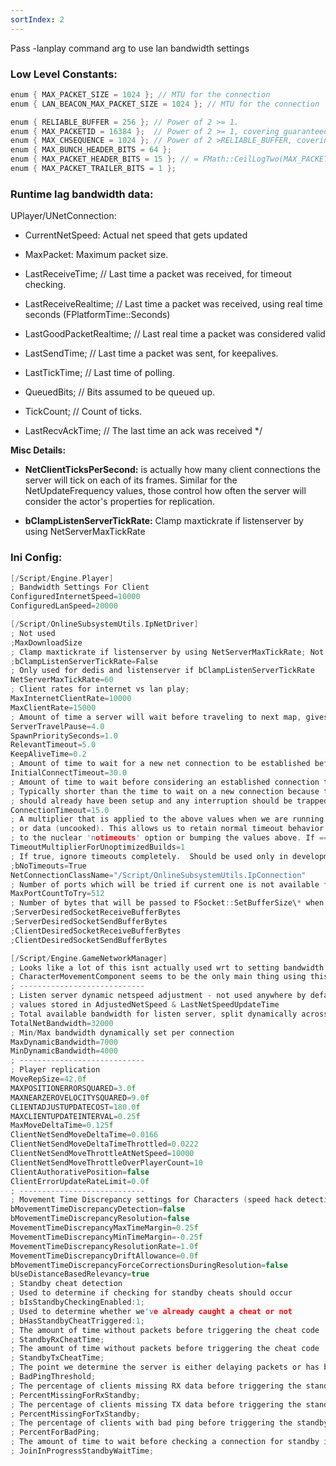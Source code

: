 ```yaml
---
sortIndex: 2
---
```


Pass -lanplay command arg to use lan bandwidth settings

### Low Level Constants:

```cpp
enum { MAX_PACKET_SIZE = 1024 }; // MTU for the connection  
enum { LAN_BEACON_MAX_PACKET_SIZE = 1024 }; // MTU for the connection

enum { RELIABLE_BUFFER = 256 }; // Power of 2 >= 1.  
enum { MAX_PACKETID = 16384 };  // Power of 2 >= 1, covering guaranteed loss/misorder time.  
enum { MAX_CHSEQUENCE = 1024 }; // Power of 2 >RELIABLE_BUFFER, covering loss/misorder time.  
enum { MAX_BUNCH_HEADER_BITS = 64 };  
enum { MAX_PACKET_HEADER_BITS = 15 }; // = FMath::CeilLogTwo(MAX_PACKETID) + 1 (IsAck)  
enum { MAX_PACKET_TRAILER_BITS = 1 };
```

### Runtime lag bandwidth data:

UPlayer/UNetConnection:

- CurrentNetSpeed: Actual net speed that gets updated

- MaxPacket: Maximum packet size.

- LastReceiveTime; // Last time a packet was received, for timeout checking.

- LastReceiveRealtime; // Last time a packet was received, using real time seconds (FPlatformTime::Seconds)

- LastGoodPacketRealtime; // Last real time a packet was considered valid

- LastSendTime; // Last time a packet was sent, for keepalives.

- LastTickTime; // Last time of polling.

- QueuedBits; // Bits assumed to be queued up.

- TickCount; // Count of ticks.

- LastRecvAckTime; // The last time an ack was received \*/

**Misc Details:**

- **NetClientTicksPerSecond:** is actually how many client connections the server will tick on each of its frames. Similar for the NetUpdateFrequency values, those control how often the server will consider the actor's properties for replication.

- **bClampListenServerTickRate:** Clamp maxtickrate if listenserver by using NetServerMaxTickRate

### Ini Config:

```cpp
[/Script/Engine.Player] 
; Bandwidth Settings For Client 
ConfiguredInternetSpeed=10000 
ConfiguredLanSpeed=20000

[/Script/OnlineSubsystemUtils.IpNetDriver] 
; Not used 
;MaxDownloadSize 
; Clamp maxtickrate if listenserver by using NetServerMaxTickRate; Not needed bc we have our own custom GetMaxTickRate()  
;bClampListenServerTickRate=False 
; Only used for dedis and listenserver if bClampListenServerTickRate  
NetServerMaxTickRate=60 
; Client rates for internet vs lan play;  
MaxInternetClientRate=10000 
MaxClientRate=15000 
; Amount of time a server will wait before traveling to next map, gives clients time to receive final RPCs on existing level @see NextSwitchCountdown  
ServerTravelPause=4.0 
SpawnPrioritySeconds=1.0 
RelevantTimeout=5.0 
KeepAliveTime=0.2 
; Amount of time to wait for a new net connection to be established before destroying the connection  
InitialConnectTimeout=30.0 
; Amount of time to wait before considering an established connection timed out.   
; Typically shorter than the time to wait on a new connection because this connection 
; should already have been setup and any interruption should be trapped quicker. 
ConnectionTimeout=15.0 
; A multiplier that is applied to the above values when we are running with unoptimized builds (debug) 
; or data (uncooked). This allows us to retain normal timeout behavior while debugging without resorting 
; to the nuclear 'notimeouts' option or bumping the values above. If ==0 multiplier = 1 
TimeoutMultiplierForUnoptimizedBuilds=1 
; If true, ignore timeouts completely.  Should be used only in development 
;bNoTimeouts=True 
NetConnectionClassName="/Script/OnlineSubsystemUtils.IpConnection" 
; Number of ports which will be tried if current one is not available for binding (i.e. if told to bind to port N, will try from N to N+MaxPortCountToTry inclusive) 
MaxPortCountToTry=512 
; Number of bytes that will be passed to FSocket::SetBufferSize\* when initializing. 
;ServerDesiredSocketReceiveBufferBytes 
;ServerDesiredSocketSendBufferBytes 
;ClientDesiredSocketReceiveBufferBytes 
;ClientDesiredSocketSendBufferBytes

[/Script/Engine.GameNetworkManager] 
; Looks like a lot of this isnt actually used wrt to setting bandwidth limits 
; CharacterMovementComponent seems to be the only main thing using this class 
; ----------------------------  
; Listen server dynamic netspeed adjustment - not used anywhere by default 
; values stored in AdjustedNetSpeed & LastNetSpeedUpdateTime 
; Total available bandwidth for listen server, split dynamically across net connections 
TotalNetBandwidth=32000 
; Min/Max bandwidth dynamically set per connection 
MaxDynamicBandwidth=7000 
MinDynamicBandwidth=4000 
; ---------------------------- 
; Player replication 
MoveRepSize=42.0f 
MAXPOSITIONERRORSQUARED=3.0f 
MAXNEARZEROVELOCITYSQUARED=9.0f 
CLIENTADJUSTUPDATECOST=180.0f 
MAXCLIENTUPDATEINTERVAL=0.25f 
MaxMoveDeltaTime=0.125f 
ClientNetSendMoveDeltaTime=0.0166 
ClientNetSendMoveDeltaTimeThrottled=0.0222 
ClientNetSendMoveThrottleAtNetSpeed=10000 
ClientNetSendMoveThrottleOverPlayerCount=10 
ClientAuthorativePosition=false 
ClientErrorUpdateRateLimit=0.0f 
; ---------------------------- 
; Movement Time Discrepancy settings for Characters (speed hack detection and prevention) 
bMovementTimeDiscrepancyDetection=false 
bMovementTimeDiscrepancyResolution=false 
MovementTimeDiscrepancyMaxTimeMargin=0.25f 
MovementTimeDiscrepancyMinTimeMargin=-0.25f 
MovementTimeDiscrepancyResolutionRate=1.0f 
MovementTimeDiscrepancyDriftAllowance=0.0f 
bMovementTimeDiscrepancyForceCorrectionsDuringResolution=false 
bUseDistanceBasedRelevancy=true 
; Standby cheat detection 
; Used to determine if checking for standby cheats should occur 
; bIsStandbyCheckingEnabled:1; 
; Used to determine whether we've already caught a cheat or not 
; bHasStandbyCheatTriggered:1; 
; The amount of time without packets before triggering the cheat code 
; StandbyRxCheatTime; 
; The amount of time without packets before triggering the cheat code 
; StandbyTxCheatTime; 
; The point we determine the server is either delaying packets or has bad upstream 
; BadPingThreshold; 
; The percentage of clients missing RX data before triggering the standby code 
; PercentMissingForRxStandby; 
; The percentage of clients missing TX data before triggering the standby code 
; PercentMissingForTxStandby; 
; The percentage of clients with bad ping before triggering the standby code 
; PercentForBadPing; 
; The amount of time to wait before checking a connection for standby issues 
; JoinInProgressStandbyWaitTime;
```
